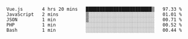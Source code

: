 <!--START_SECTION:waka-->

```text
Vue.js       4 hrs 20 mins   ████████████████████████▒   97.33 %
JavaScript   2 mins          ▒░░░░░░░░░░░░░░░░░░░░░░░░   01.01 %
JSON         1 min           ▒░░░░░░░░░░░░░░░░░░░░░░░░   00.71 %
PHP          1 min           ░░░░░░░░░░░░░░░░░░░░░░░░░   00.52 %
Bash         1 min           ░░░░░░░░░░░░░░░░░░░░░░░░░   00.44 %
```

<!--END_SECTION:waka-->
